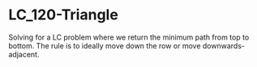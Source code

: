 # LC_120-Triangle
Solving for a LC problem where we return the minimum path from top to bottom. The rule is to ideally move down the row or move downwards-adjacent.
